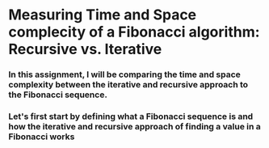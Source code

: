# Measuring Time and Space complecity of a Fibonacci algorithm: Recursive vs. Iterative

### In this assignment, I will be comparing the time and space complexity between the iterative and recursive approach to the Fibonacci sequence.
### Let's first start by defining what a Fibonacci sequence is and how the iterative and recursive approach of finding a value in a Fibonacci works



